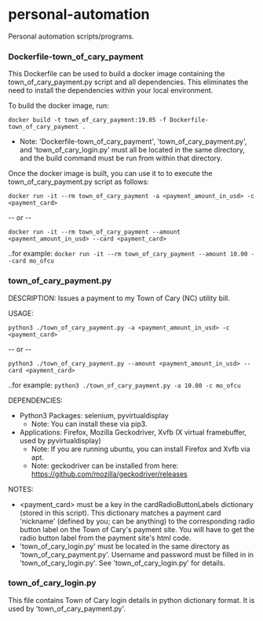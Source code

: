 # personal-automation
Personal automation scripts/programs.

### Dockerfile-town_of_cary_payment
This Dockerfile can be used to build a docker image containing the town_of_cary_payment.py script and all dependencies. This eliminates the need to install the dependencies within your local environment.

To build the docker image, run:

`docker build -t town_of_cary_payment:19.05 -f Dockerfile-town_of_cary_payment .`
* Note: 'Dockerfile-town_of_cary_payment', 'town_of_cary_payment.py', and 'town_of_cary_login.py' must all be located in the same directory, and the build command must be run from within that directory.

Once the docker image is built, you can use it to to execute the town_of_cary_payment.py script as follows:

`docker run -it --rm town_of_cary_payment -a <payment_amount_in_usd> -c <payment_card>` 

-- or --

`docker run -it --rm town_of_cary_payment --amount <payment_amount_in_usd> --card <payment_card>`

..for example:
`docker run -it --rm town_of_cary_payment --amount 10.00 --card mo_ofcu`


### town_of_cary_payment.py
DESCRIPTION:    Issues a payment to my Town of Cary (NC) utility bill.

USAGE:          

`python3 ./town_of_cary_payment.py -a <payment_amount_in_usd> -c <payment_card>`

-- or --

`python3 ./town_of_cary_payment.py --amount <payment_amount_in_usd> --card <payment_card>`

..for example:
`python3 ./town_of_cary_payment.py -a 10.00 -c mo_ofcu`

DEPENDENCIES:   
* Python3 Packages:   selenium, pyvirtualdisplay
  * Note: You can install these via pip3.
* Applications:       Firefox, Mozilla Geckodriver, Xvfb (X virtual framebuffer, used by pyvirtualdisplay)
  * Note: If you are running ubuntu, you can install Firefox and Xvfb via apt.
  * Note: geckodriver can be installed from here: https://github.com/mozilla/geckodriver/releases

NOTES:          
* <payment_card> must be a key in the cardRadioButtonLabels dictionary (stored in this script). This dictionary matches a payment card 'nickname' (defined by you; can be anything) to the corresponding radio button label on the Town of Cary's payment site. You will have to get the radio button label from the payment site's html code.
* 'town_of_cary_login.py' must be located in the same directory as 'town_of_cary_payment.py'. Username and password must be filled in in 'town_of_cary_login.py'. See 'town_of_cary_login.py' for details.


### town_of_cary_login.py
This file contains Town of Cary login details in python dictionary format.  It is used by 'town_of_cary_payment.py'.
